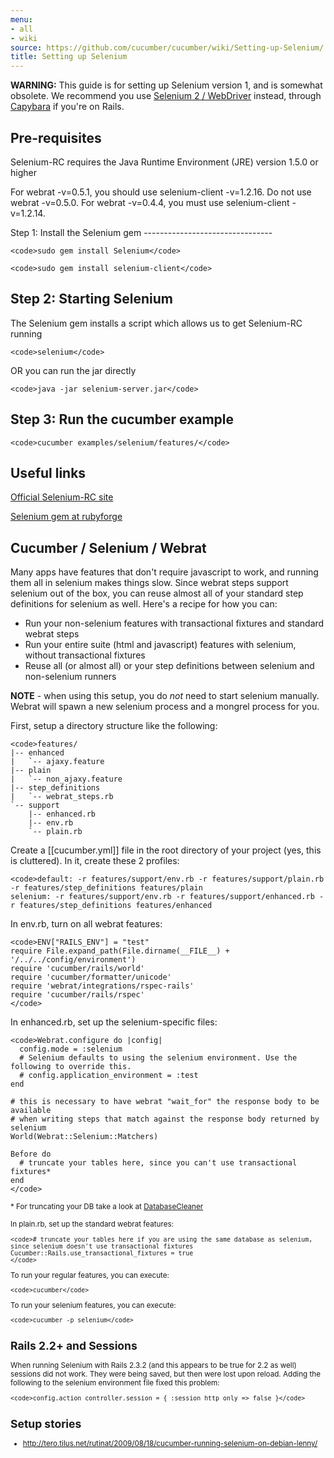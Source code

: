 ```yaml
---
menu:
- all
- wiki
source: https://github.com/cucumber/cucumber/wiki/Setting-up-Selenium/
title: Setting up Selenium
---
```


**WARNING:** This guide is for setting up Selenium version 1, and is somewhat obsolete. We recommend you use [Selenium 2 / WebDriver](http://rubygems.org/gems/selenium-webdriver) instead, through [Capybara](https://rubygems.org/gems/capybara) if you're on Rails.

## Pre-requisites

Selenium-RC requires the Java Runtime Environment (JRE) version 1.5.0 or higher

<p>
For webrat -v=0.5.1, you should use selenium-client -v=1.2.16. Do not use webrat -v=0.5.0. For webrat -v=0.4.4, you must use selenium-client -v=1.2.14.

</p>
Step 1: Install the Selenium gem
--------------------------------

```
<code>sudo gem install Selenium</code>

<code>sudo gem install selenium-client</code>
```

## Step 2: Starting Selenium

The Selenium gem installs a script which allows us to get Selenium-RC running

```
<code>selenium</code>
```

OR
you can run the jar directly

```
<code>java -jar selenium-server.jar</code>
```

## Step 3: Run the cucumber example

```
<code>cucumber examples/selenium/features/</code>
```

## Useful links

[Official Selenium-RC site](http://seleniumhq.org/projects/remote-control/)

[Selenium gem at rubyforge](http://selenium.rubyforge.org/)

## Cucumber / Selenium / Webrat

Many apps have features that don't require javascript to work, and running them all in selenium makes things slow. Since webrat steps support selenium out of the box, you can reuse almost all of your standard step definitions for selenium as well. Here's a recipe for how you can:

- Run your non-selenium features with transactional fixtures and standard webrat steps
- Run your entire suite (html and javascript) features with selenium, without transactional fixtures
- Reuse all (or almost all) or your step definitions between selenium and non-selenium runners

**NOTE** - when using this setup, you do *not* need to start selenium manually. Webrat will spawn a new selenium process and a mongrel process for you.

First, setup a directory structure like the following:

```
<code>features/
|-- enhanced
|   `-- ajaxy.feature
|-- plain
|   `-- non_ajaxy.feature
|-- step_definitions
|   `-- webrat_steps.rb
`-- support
    |-- enhanced.rb
    |-- env.rb
    `-- plain.rb
```

</code>

Create a [[cucumber.yml]] file in the root directory of your project (yes, this is cluttered). In it, create these 2 profiles:

```
<code>default: -r features/support/env.rb -r features/support/plain.rb -r features/step_definitions features/plain
selenium: -r features/support/env.rb -r features/support/enhanced.rb -r features/step_definitions features/enhanced
```

</code>

In env.rb, turn on all webrat features:

```
<code>ENV["RAILS_ENV"] = "test"
require File.expand_path(File.dirname(__FILE__) + '/../../config/environment')
require 'cucumber/rails/world'
require 'cucumber/formatter/unicode'
require 'webrat/integrations/rspec-rails'
require 'cucumber/rails/rspec'
</code>
```

In enhanced.rb, set up the selenium-specific files:

```
<code>Webrat.configure do |config|
  config.mode = :selenium
  # Selenium defaults to using the selenium environment. Use the following to override this.
  # config.application_environment = :test
end

# this is necessary to have webrat "wait_for" the response body to be available
# when writing steps that match against the response body returned by selenium
World(Webrat::Selenium::Matchers)

Before do
  # truncate your tables here, since you can't use transactional fixtures*
end
</code>
```

<small>\* For truncating your DB take a look at [DatabaseCleaner](http://github.com/bmabey/database_cleaner/tree/master</small>)

In plain.rb, set up the standard webrat features:

```
<code># truncate your tables here if you are using the same database as selenium, since selenium doesn't use transactional fixtures
Cucumber::Rails.use_transactional_fixtures = true
</code>
```

To run your regular features, you can execute:

```
<code>cucumber</code>
```

To run your selenium features, you can execute:

```
<code>cucumber -p selenium</code>
```

## Rails 2.2+ and Sessions

When running Selenium with Rails 2.3.2 (and this appears to be true for 2.2 as well) sessions did not work. They were being saved, but then were lost upon reload. Adding the following to the selenium environment file fixed this problem:

```
<code>config.action_controller.session = { :session_http_only => false }</code>
```

## Setup stories

- <http://tero.tilus.net/rutinat/2009/08/18/cucumber-running-selenium-on-debian-lenny/>
